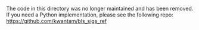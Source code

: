 The code in this directory was no longer maintained and has been removed.
If you need a Python implementation, please see the following repo:
	https://github.com/kwantam/bls_sigs_ref
